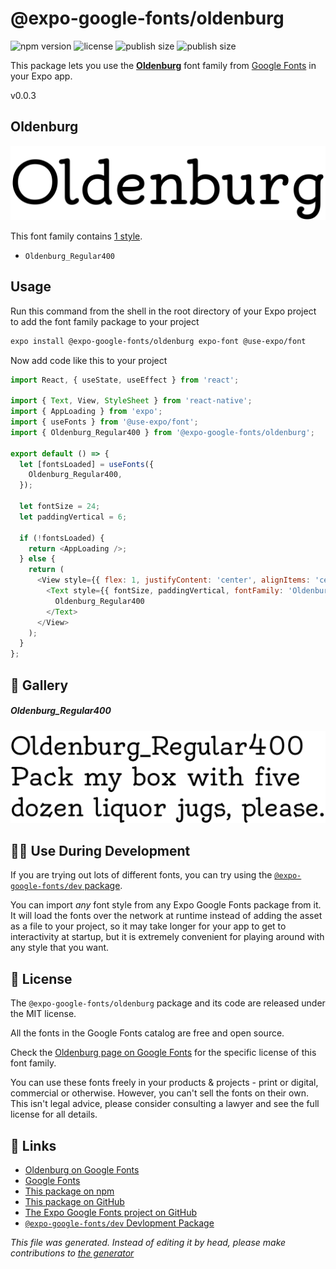 # @expo-google-fonts/oldenburg

![npm version](https://flat.badgen.net/npm/v/@expo-google-fonts/oldenburg)
![license](https://flat.badgen.net/github/license/expo/google-fonts)
![publish size](https://flat.badgen.net/packagephobia/install/@expo-google-fonts/oldenburg)
![publish size](https://flat.badgen.net/packagephobia/publish/@expo-google-fonts/oldenburg)

This package lets you use the [**Oldenburg**](https://fonts.google.com/specimen/Oldenburg) font family from [Google Fonts](https://fonts.google.com/) in your Expo app.

v0.0.3

## Oldenburg

![Oldenburg](./font-family.png)

This font family contains [1 style](#gallery).

- `Oldenburg_Regular400`

## Usage

Run this command from the shell in the root directory of your Expo project to add the font family package to your project
```sh
expo install @expo-google-fonts/oldenburg expo-font @use-expo/font
```

Now add code like this to your project
```js
import React, { useState, useEffect } from 'react';

import { Text, View, StyleSheet } from 'react-native';
import { AppLoading } from 'expo';
import { useFonts } from '@use-expo/font';
import { Oldenburg_Regular400 } from '@expo-google-fonts/oldenburg';

export default () => {
  let [fontsLoaded] = useFonts({
    Oldenburg_Regular400,
  });

  let fontSize = 24;
  let paddingVertical = 6;

  if (!fontsLoaded) {
    return <AppLoading />;
  } else {
    return (
      <View style={{ flex: 1, justifyContent: 'center', alignItems: 'center' }}>
        <Text style={{ fontSize, paddingVertical, fontFamily: 'Oldenburg_Regular400' }}>
          Oldenburg_Regular400
        </Text>
      </View>
    );
  }
};

```

## 🔡 Gallery

##### Oldenburg_Regular400
![Oldenburg_Regular400](./f8c67d292b49c2c0beb3655aa66d9ec6090cc7c03dcfd25c4dbc5518bc9c2ba4.ttf.png)


## 👩‍💻 Use During Development

If you are trying out lots of different fonts, you can try using the [`@expo-google-fonts/dev` package](https://github.com/expo/google-fonts/tree/master/font-packages/dev#readme).

You can import *any* font style from any Expo Google Fonts package from it. It will load the fonts
over the network at runtime instead of adding the asset as a file to your project, so it may take longer
for your app to get to interactivity at startup, but it is extremely convenient
for playing around with any style that you want.

## 📖 License

The `@expo-google-fonts/oldenburg` package and its code are released under the MIT license.

All the fonts in the Google Fonts catalog are free and open source.

Check the [Oldenburg page on Google Fonts](https://fonts.google.com/specimen/Oldenburg) for the specific license of this font family.

You can use these fonts freely in your products & projects - print or digital, commercial or otherwise. However, you can't sell the fonts on their own. This isn't legal advice, please consider consulting a lawyer and see the full license for all details.

## 🔗 Links

- [Oldenburg on Google Fonts](https://fonts.google.com/specimen/Oldenburg)
- [Google Fonts](https://fonts.google.com/)
- [This package on npm](https://www.npmjs.com/package/@expo-google-fonts/oldenburg)
- [This package on GitHub](https://github.com/expo/google-fonts/tree/master/font-packages/oldenburg)
- [The Expo Google Fonts project on GitHub](https://github.com/expo/google-fonts)
- [`@expo-google-fonts/dev` Devlopment Package](https://github.com/expo/google-fonts/tree/master/font-packages/dev)


*This file was generated. Instead of editing it by head, please make contributions to [the generator](https://github.com/expo/google-fonts/tree/master/packages/generator)*
